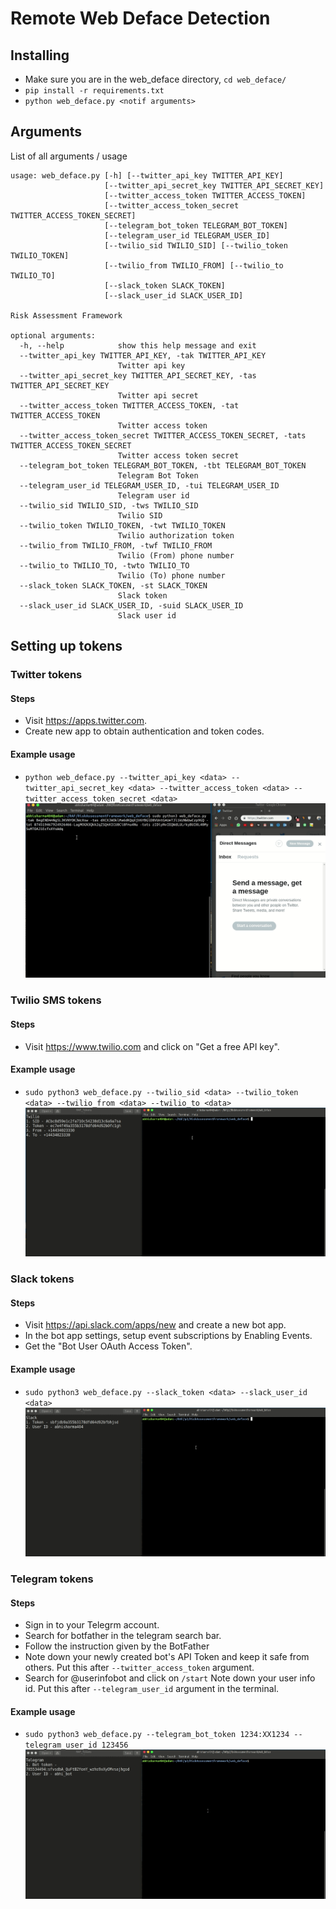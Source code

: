 # Remote Web Deface Detection

## Installing
-   Make sure you are in the web_deface directory, `cd web_deface/`
-   `pip install -r requirements.txt`
-   `python web_deface.py <notif arguments>`

## Arguments

List of all arguments / usage
```arguments
usage: web_deface.py [-h] [--twitter_api_key TWITTER_API_KEY]
                     [--twitter_api_secret_key TWITTER_API_SECRET_KEY]
                     [--twitter_access_token TWITTER_ACCESS_TOKEN]
                     [--twitter_access_token_secret TWITTER_ACCESS_TOKEN_SECRET]
                     [--telegram_bot_token TELEGRAM_BOT_TOKEN]
                     [--telegram_user_id TELEGRAM_USER_ID]
                     [--twilio_sid TWILIO_SID] [--twilio_token TWILIO_TOKEN]
                     [--twilio_from TWILIO_FROM] [--twilio_to TWILIO_TO]
                     [--slack_token SLACK_TOKEN]
                     [--slack_user_id SLACK_USER_ID]

Risk Assessment Framework

optional arguments:
  -h, --help            show this help message and exit
  --twitter_api_key TWITTER_API_KEY, -tak TWITTER_API_KEY
                        Twitter api key
  --twitter_api_secret_key TWITTER_API_SECRET_KEY, -tas TWITTER_API_SECRET_KEY
                        Twitter api secret
  --twitter_access_token TWITTER_ACCESS_TOKEN, -tat TWITTER_ACCESS_TOKEN
                        Twitter access token
  --twitter_access_token_secret TWITTER_ACCESS_TOKEN_SECRET, -tats TWITTER_ACCESS_TOKEN_SECRET
                        Twitter access token secret
  --telegram_bot_token TELEGRAM_BOT_TOKEN, -tbt TELEGRAM_BOT_TOKEN
                        Telegram Bot Token
  --telegram_user_id TELEGRAM_USER_ID, -tui TELEGRAM_USER_ID
                        Telegram user id
  --twilio_sid TWILIO_SID, -tws TWILIO_SID
                        Twilio SID
  --twilio_token TWILIO_TOKEN, -twt TWILIO_TOKEN
                        Twilio authorization token
  --twilio_from TWILIO_FROM, -twf TWILIO_FROM
                        Twilio (From) phone number
  --twilio_to TWILIO_TO, -twto TWILIO_TO
                        Twilio (To) phone number
  --slack_token SLACK_TOKEN, -st SLACK_TOKEN
                        Slack token
  --slack_user_id SLACK_USER_ID, -suid SLACK_USER_ID
                        Slack user id
```

## Setting up tokens

### Twitter tokens
#### Steps
-   Visit https://apps.twitter.com.
-   Create new app to obtain authentication and token codes.
#### Example usage
-   `python web_deface.py --twitter_api_key <data> --twitter_api_secret_key <data> --twitter_access_token <data> --twitter_access_token_secret <data>`
<br>![](/img/twitter.gif)<br>

### Twilio SMS tokens
#### Steps
-   Visit https://www.twilio.com and click on "Get a free API key".
#### Example usage
-   `sudo python3 web_deface.py --twilio_sid <data> --twilio_token <data> --twilio_from <data> --twilio_to <data>`
<br>![](/img/SMS.gif)<br>

### Slack tokens
#### Steps
-   Visit https://api.slack.com/apps/new and create a new bot app.
-   In the bot app settings, setup event subscriptions by Enabling Events.
-   Get the "Bot User OAuth Access Token".
#### Example usage
-   `sudo python3 web_deface.py --slack_token <data> --slack_user_id <data>`
<br>![](/img/slack.gif)<br>

### Telegram tokens
#### Steps
-   Sign in to your Telegrm account.
-   Search for botfather in the telegram search bar.
-   Follow the instruction given by the BotFather
-   Note down your newly created bot's API Token and keep it safe from others. Put this after `--twitter_access_token` argument.
-   Search for @userinfobot and click on `/start` Note down your user info id. Put this after `--telegram_user_id` argument in the terminal.
#### Example usage
-   `sudo python3 web_deface.py --telegram_bot_token 1234:XX1234 --telegram_user_id 123456`
<br>![](/img/telegram.gif)<br>
